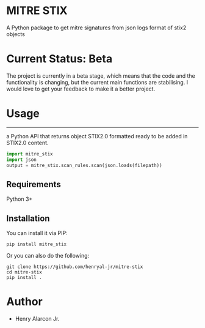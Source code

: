 # MITRE STIX

A Python package to get mitre signatures from json logs format of stix2 objects


# Current Status: Beta
The project is currently in a beta stage, which means that the code and the functionality is changing, but the current main functions are stabilising. I would love to get your feedback to make it a better project.

# Usage
-----

a Python API that returns object STIX2.0 formatted ready to be added in STIX2.0 content.

``` python
import mitre_stix
import json
output = mitre_stix.scan_rules.scan(json.loads(filepath))
```

## Requirements

Python 3+

## Installation

You can install it via PIP:

```
pip install mitre_stix
```

Or you can also do the following:

```
git clone https://github.com/henryal-jr/mitre-stix
cd mitre-stix
pip install .
```

# Author
* Henry Alarcon Jr.
